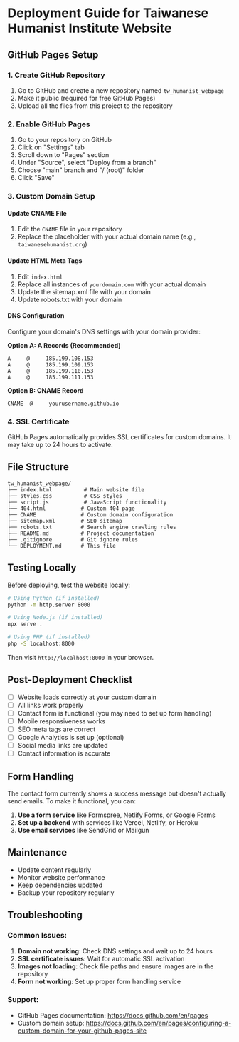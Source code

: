 # Deployment Guide for Taiwanese Humanist Institute Website

## GitHub Pages Setup

### 1. Create GitHub Repository

1. Go to GitHub and create a new repository named `tw_humanist_webpage`
2. Make it public (required for free GitHub Pages)
3. Upload all the files from this project to the repository

### 2. Enable GitHub Pages

1. Go to your repository on GitHub
2. Click on "Settings" tab
3. Scroll down to "Pages" section
4. Under "Source", select "Deploy from a branch"
5. Choose "main" branch and "/ (root)" folder
6. Click "Save"

### 3. Custom Domain Setup

#### Update CNAME File

1. Edit the `CNAME` file in your repository
2. Replace the placeholder with your actual domain name (e.g., `taiwanesehumanist.org`)

#### Update HTML Meta Tags

1. Edit `index.html`
2. Replace all instances of `yourdomain.com` with your actual domain
3. Update the sitemap.xml file with your domain
4. Update robots.txt with your domain

#### DNS Configuration

Configure your domain's DNS settings with your domain provider:

**Option A: A Records (Recommended)**

```
A     @     185.199.108.153
A     @     185.199.109.153
A     @     185.199.110.153
A     @     185.199.111.153
```

**Option B: CNAME Record**

```
CNAME  @     yourusername.github.io
```

### 4. SSL Certificate

GitHub Pages automatically provides SSL certificates for custom domains. It may take up to 24 hours to activate.

## File Structure

```
tw_humanist_webpage/
├── index.html          # Main website file
├── styles.css          # CSS styles
├── script.js           # JavaScript functionality
├── 404.html           # Custom 404 page
├── CNAME              # Custom domain configuration
├── sitemap.xml        # SEO sitemap
├── robots.txt         # Search engine crawling rules
├── README.md          # Project documentation
├── .gitignore         # Git ignore rules
└── DEPLOYMENT.md      # This file
```

## Testing Locally

Before deploying, test the website locally:

```bash
# Using Python (if installed)
python -m http.server 8000

# Using Node.js (if installed)
npx serve .

# Using PHP (if installed)
php -S localhost:8000
```

Then visit `http://localhost:8000` in your browser.

## Post-Deployment Checklist

- [ ] Website loads correctly at your custom domain
- [ ] All links work properly
- [ ] Contact form is functional (you may need to set up form handling)
- [ ] Mobile responsiveness works
- [ ] SEO meta tags are correct
- [ ] Google Analytics is set up (optional)
- [ ] Social media links are updated
- [ ] Contact information is accurate

## Form Handling

The contact form currently shows a success message but doesn't actually send emails. To make it functional, you can:

1. **Use a form service** like Formspree, Netlify Forms, or Google Forms
2. **Set up a backend** with services like Vercel, Netlify, or Heroku
3. **Use email services** like SendGrid or Mailgun

## Maintenance

- Update content regularly
- Monitor website performance
- Keep dependencies updated
- Backup your repository regularly

## Troubleshooting

### Common Issues:

1. **Domain not working**: Check DNS settings and wait up to 24 hours
2. **SSL certificate issues**: Wait for automatic SSL activation
3. **Images not loading**: Check file paths and ensure images are in the repository
4. **Form not working**: Set up proper form handling service

### Support:

- GitHub Pages documentation: https://docs.github.com/en/pages
- Custom domain setup: https://docs.github.com/en/pages/configuring-a-custom-domain-for-your-github-pages-site
